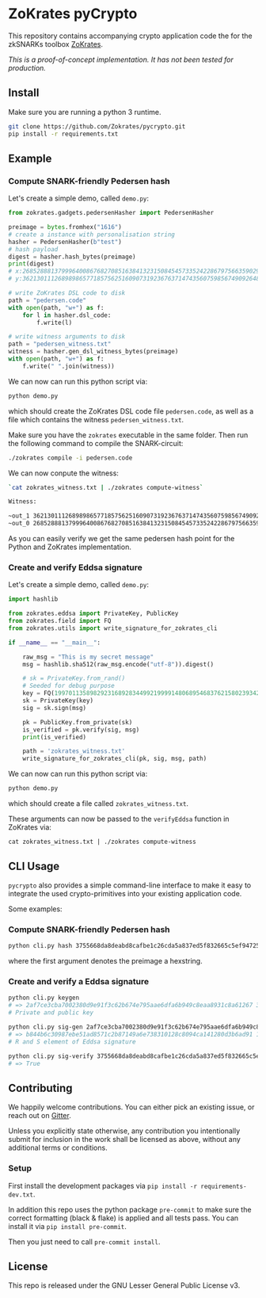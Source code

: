 # ZoKrates pyCrypto

This repository contains accompanying crypto application code the for the zkSNARKs toolbox [ZoKrates](https://github.com/Zokrates/ZoKrates).

_This is a proof-of-concept implementation. It has not been tested for production._



## Install

Make sure you are running a python 3 runtime.

```bash
git clone https://github.com/Zokrates/pycrypto.git
pip install -r requirements.txt
```

## Example

### Compute SNARK-friendly Pedersen hash
Let's create a simple demo, called `demo.py`:
```python
from zokrates.gadgets.pedersenHasher import PedersenHasher

preimage = bytes.fromhex("1616")
# create a instance with personalisation string
hasher = PedersenHasher(b"test")
# hash payload
digest = hasher.hash_bytes(preimage)
print(digest)
# x:2685288813799964008676827085163841323150845457335242286797566359029072666741,
# y:3621301112689898657718575625160907319236763714743560759856749092648347440543

# write ZoKrates DSL code to disk
path = "pedersen.code"
with open(path, "w+") as f:
    for l in hasher.dsl_code:
        f.write(l)

# write witness arguments to disk
path = "pedersen_witness.txt"
witness = hasher.gen_dsl_witness_bytes(preimage)
with open(path, "w+") as f:
    f.write(" ".join(witness))
```

We can now can run this python script via:

```bash
python demo.py
```
which should create the ZoKrates DSL code file `pedersen.code`, as well as a file which contains the witness `pedersen_witness.txt`.

Make sure you have the `zokrates` executable in the same folder. Then run the following command to compile the SNARK-circuit:
```bash
./zokrates compile -i pedersen.code
```

We can now conpute the witness:
```bash
`cat zokrates_witness.txt | ./zokrates compute-witness`

Witness:

~out_1 3621301112689898657718575625160907319236763714743560759856749092648347440543
~out_0 2685288813799964008676827085163841323150845457335242286797566359029072666741
```

As you can easily verify we get the same pedersen hash point for the Python and ZoKrates implementation.

### Create and verify Eddsa signature
Let's create a simple demo, called `demo.py`:

```python
import hashlib

from zokrates.eddsa import PrivateKey, PublicKey
from zokrates.field import FQ
from zokrates.utils import write_signature_for_zokrates_cli

if __name__ == "__main__":

    raw_msg = "This is my secret message"
    msg = hashlib.sha512(raw_msg.encode("utf-8")).digest()

    # sk = PrivateKey.from_rand()
    # Seeded for debug purpose
    key = FQ(1997011358982923168928344992199991480689546837621580239342656433234255379025)
    sk = PrivateKey(key)
    sig = sk.sign(msg)

    pk = PublicKey.from_private(sk)
    is_verified = pk.verify(sig, msg)
    print(is_verified)

    path = 'zokrates_witness.txt'
    write_signature_for_zokrates_cli(pk, sig, msg, path)
```

We can now can run this python script via:

```bash
python demo.py
```

which should create a file called `zokrates_witness.txt`.

These arguments can now be passed to the `verifyEddsa` function in ZoKrates via:

`cat zokrates_witness.txt | ./zokrates compute-witness`

## CLI Usage

`pycrypto` also provides a simple command-line interface to make it easy to integrate the used crypto-primitives into your existing application code.

Some examples:

### Compute SNARK-friendly Pedersen hash
```bash
python cli.py hash 3755668da8deabd8cafbe1c26cda5a837ed5f832665c5ef94725f6884054d9083755668da8deabd8cafbe1c26cda5a837ed5f832665c5ef94725f6884054d908
```
where the first argument denotes the preimage a hexstring.

### Create and verify a Eddsa signature
```bash
python cli.py keygen
# => 2af7ce3cba7002380d9e91f3c62b674e795aae6dfa6b949c8eaa8931c8a61267 3755668da8deabd8cafbe1c26cda5a837ed5f832665c5ef94725f6884054d908
# Private and public key

python cli.py sig-gen 2af7ce3cba7002380d9e91f3c62b674e795aae6dfa6b949c8eaa8931c8a61267 test_message
# => b844b6c30987ebe51ad8571c2b87149a6e738310128c8094ca141280d3b6ad91 130e85471c8b29c8f007ccc189d48e822fb4c98bee5f8368d5d0cb75c94f7712
# R and S element of Eddsa signature

python cli.py sig-verify 3755668da8deabd8cafbe1c26cda5a837ed5f832665c5ef94725f6884054d908 lol b844b6c30987ebe51ad8571c2b87149a6e738310128c8094ca141280d3b6ad91 130e85471c8b29c8f007ccc189d48e822fb4c98bee5f8368d5d0cb75c94f7712
# => True
```

## Contributing

We happily welcome contributions. You can either pick an existing issue, or reach out on [Gitter](https://gitter.im/ZoKrates/Lobby).

Unless you explicitly state otherwise, any contribution you intentionally submit for inclusion in the work shall be licensed as above, without any additional terms or conditions.

### Setup
First install the development packages via `pip install -r requirements-dev.txt`.

In addition this repo uses the python package `pre-commit` to make sure the correct formatting (black & flake) is applied and all tests pass.
You can install it via `pip install pre-commit`.

Then you just need to call `pre-commit install`.

## License

This repo is released under the GNU Lesser General Public License v3.

